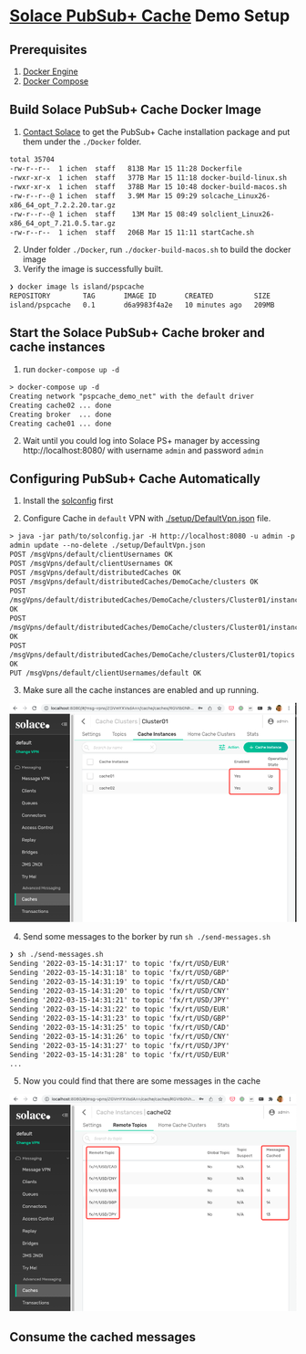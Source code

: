 # [Solace PubSub+ Cache](https://docs.solace.com/Solace-PubSub-Cache/PubSub-Cache-Overview.htm) Demo Setup

## Prerequisites

1. [Docker Engine](https://docs.docker.com/engine/)
2. [Docker Compose](https://docs.docker.com/compose/)

## Build Solace PubSub+ Cache Docker Image

1. [Contact Solace](https://docs.solace.com/get-support.htm) to get the PubSub+ Cache installation package and put them under the `./Docker` folder.

```textile
total 35704
-rw-r--r--  1 ichen  staff   813B Mar 15 11:28 Dockerfile
-rwxr-xr-x  1 ichen  staff   377B Mar 15 11:18 docker-build-linux.sh
-rwxr-xr-x  1 ichen  staff   378B Mar 15 10:48 docker-build-macos.sh
-rw-r--r--@ 1 ichen  staff   3.9M Mar 15 09:29 solcache_Linux26-x86_64_opt_7.2.2.20.tar.gz
-rw-r--r--@ 1 ichen  staff    13M Mar 15 08:49 solclient_Linux26-x86_64_opt_7.21.0.5.tar.gz
-rw-r--r--  1 ichen  staff   206B Mar 15 11:11 startCache.sh
```

2. Under folder `./Docker`, run `./docker-build-macos.sh` to build the docker image
3. Verify the image is successfully built.

```textfile
❯ docker image ls island/pspcache
REPOSITORY        TAG       IMAGE ID       CREATED          SIZE
island/pspcache   0.1       d6a9983f4a2e   10 minutes ago   209MB
```

## Start the Solace PubSub+ Cache broker and cache instances

1. run `docker-compose up -d`

```textfile
> docker-compose up -d
Creating network "pspcache_demo_net" with the default driver
Creating cache02 ... done
Creating broker  ... done
Creating cache01 ... done
```

2. Wait until you could log into Solace PS+ manager by accessing http://localhost:8080/ with username `admin` and password `admin`

## Configuring PubSub+ Cache Automatically

1. Install the [solconfig](https://github.com/flyisland/solconfig) first

2. Configure Cache in `default` VPN with [./setup/DefaultVpn.json](./setup/DefaultVpn.json) file.

```text
> java -jar path/to/solconfig.jar -H http://localhost:8080 -u admin -p admin update --no-delete ./setup/DefaultVpn.json
POST /msgVpns/default/clientUsernames OK
POST /msgVpns/default/clientUsernames OK
POST /msgVpns/default/distributedCaches OK
POST /msgVpns/default/distributedCaches/DemoCache/clusters OK
POST /msgVpns/default/distributedCaches/DemoCache/clusters/Cluster01/instances OK
POST /msgVpns/default/distributedCaches/DemoCache/clusters/Cluster01/instances OK
POST /msgVpns/default/distributedCaches/DemoCache/clusters/Cluster01/topics OK
PUT /msgVpns/default/clientUsernames/default OK
```

3. Make sure all the cache instances are enabled and up running.

![](./images/cache-instances.png)


4. Send some messages to the borker by run `sh ./send-messages.sh`

```text
❯ sh ./send-messages.sh
Sending '2022-03-15-14:31:17' to topic 'fx/rt/USD/EUR'
Sending '2022-03-15-14:31:18' to topic 'fx/rt/USD/GBP'
Sending '2022-03-15-14:31:19' to topic 'fx/rt/USD/CAD'
Sending '2022-03-15-14:31:20' to topic 'fx/rt/USD/CNY'
Sending '2022-03-15-14:31:21' to topic 'fx/rt/USD/JPY'
Sending '2022-03-15-14:31:22' to topic 'fx/rt/USD/EUR'
Sending '2022-03-15-14:31:23' to topic 'fx/rt/USD/GBP'
Sending '2022-03-15-14:31:25' to topic 'fx/rt/USD/CAD'
Sending '2022-03-15-14:31:26' to topic 'fx/rt/USD/CNY'
Sending '2022-03-15-14:31:27' to topic 'fx/rt/USD/JPY'
Sending '2022-03-15-14:31:28' to topic 'fx/rt/USD/EUR'
...
```

5. Now you could find that there are some messages in the cache

![](./images/cache-messages.png)


## Consume the cached messages